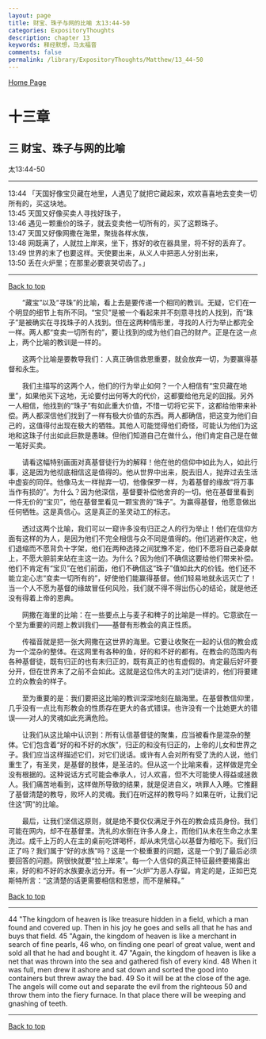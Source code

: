 ```yaml
---
layout: page
title: 财宝、珠子与网的比喻 太13:44-50
categories: ExpositoryThoughts
description: chapter 13
keywords: 释经默想，马太福音
comments: false
permalink: /library/ExpositoryThoughts/Matthew/13_44-50
---
```

[ Home Page ]({{site.baseurl}}/index) <br>

<a name="0"></a>
# 十三章 

## 三 财宝、珠子与网的比喻

太13:44-50

***

13:44 「天国好像宝贝藏在地里，人遇见了就把它藏起来，欢欢喜喜地去变卖一切所有的，买这块地。<br>
13:45 天国又好像买卖人寻找好珠子，<br>
13:46 遇见一颗重价的珠子，就去变卖他一切所有的，买了这颗珠子。<br>
13:47 天国又好像网撒在海里，聚拢各样水族，<br>
13:48 网既满了，人就拉上岸来，坐下，拣好的收在器具里，将不好的丢弃了。<br>
13:49 世界的末了也要这样。天使要出来，从义人中把恶人分别出来，<br>
13:50 丢在火炉里；在那里必要哀哭切齿了。」<br>

***

[Back to top](#0)

&emsp;&emsp;“藏宝”以及“寻珠”的比喻，看上去是要传递一个相同的教训。无疑，它们在一个明显的细节上有所不同。“宝贝”是被一个看起来并不刻意寻找的人找到，而“珠子”是被确实在寻找珠子的人找到。但在这两种情形里，寻找的人行为举止都完全一样。两人都“变卖一切所有的”，要让找到的成为他们自己的财产。正是在这一点上，两个比喻的教训是一样的。

&emsp;&emsp;这两个比喻是要教导我们：人真正确信救恩重要，就会放弃一切，为要赢得基督和永生。

&emsp;&emsp;我们主描写的这两个人，他们的行为举止如何？一个人相信有“宝贝藏在地里”，如果他买下这地，无论要付出何等大的代价，这都要给他充足的回报。另外一人相信，他找到的“珠子”有如此重大价值，不惜一切将它买下，这都给他带来补偿。两人都深信他们找到了一样有极大价值的东西。两人都确信，把这变为他们自己的，这值得付出现在极大的牺牲。其他人可能觉得他们奇怪，可能认为他们为这地和这珠子付出如此巨款是愚昧。但他们知道自己在做什么，他们肯定自己是在做一笔好买卖。

&emsp;&emsp;请看这幅特别画面对真基督徒行为的解释！他在他的信仰中如此为人，如此行事，这是因为他彻底相信这是值得的。他从世界中出来，脱去旧人，抛弃过去生活中虚妄的同伴。他像马太一样抛弃一切，他像保罗一样，为着基督的缘故“将万事当作有损的”。为什么？因为他深信，基督要补偿他舍弃的一切。他在基督里看到一件无价的“宝贝”，他在基督里看见一颗宝贵的“珠子”。为赢得基督，他愿意做出任何牺牲。这是真信心。这是真正的圣灵动工的标志。   

&emsp;&emsp;透过这两个比喻，我们可以一窥许多没有归正之人的行为举止！他们在信仰方面有这样的为人，是因为他们不完全相信与众不同是值得的。他们逃避作决定，他们退缩而不愿背负十字架，他们在两种选择之间犹豫不定，他们不愿将自己委身献上，不愿大胆前来站在主这一边。为什么？因为他们不确信这要给他们带来补偿。他们不肯定有“宝贝”在他们前面，他们不确信这“珠子”值如此大的价钱。他们还不能立定心志“变卖一切所有的”，好使他们能赢得基督。他们轻易地就永远灭亡了！当一个人不愿为基督的缘故冒任何风险，我们就不得不得出伤心的结论，就是他还没有得着上帝的恩典。

&emsp;&emsp;网撒在海里的比喻：在一些要点上与麦子和稗子的比喻是一样的。它意欲在一个至为重要的问题上教训我们——基督有形教会的真正性质。

&emsp;&emsp;传福音就是把一张大网撒在这世界的海里。它要让收聚在一起的认信的教会成为一个混杂的整体。在这网里有各种的鱼，好的和不好的都有。在教会的范围内有各种基督徒，既有归正的也有未归正的，既有真正的也有虚假的。肯定最后好坏要分开，但在世界末了之前不会如此。这就是这位伟大的主对门徒讲的，他们将要建立的众教会的样子。

&emsp;&emsp;至为重要的是：我们要把这比喻的教训深深地刻在脑海里。在基督教信仰里，几乎没有一点比有形教会的性质存在更大的各式错误。也许没有一个比她更大的错误——对人的灵魂如此充满危险。

&emsp;&emsp;让我们从这比喻中认识到：所有认信基督徒的聚集，应当被看作是混杂的整体。它们包含着“好的和不好的水族”，归正的和没有归正的，上帝的儿女和世界之子。我们应当这样描述它们，对它们说话。或许有人会对所有受了洗的人说，他们重生了，有圣灵，是基督的肢体，是圣洁的。但从这一个比喻来看，这样做是完全没有根据的。这种说话方式可能会奉承人，讨人欢喜，但不大可能使人得益或拯救人。我们痛苦地看到，这样做所导致的结果，就是促进自义，哄罪人入睡。它推翻了基督清楚的教导，败坏人的灵魂。我们在听这样的教导吗？如果在听，让我们记住这“网”的比喻。

&emsp;&emsp;最后，让我们坚信这原则，就是绝不要仅仅满足于外在的教会成员身份。我们可能在网内，却不在基督里。洗礼的水倒在许多人身上，而他们从未在生命之水里洗过。成千上万的人在主的桌前吃饼喝杯，却从未凭信心以基督为粮吃下。我们归正了吗？我们属于“好的水族”吗？这是一个极重要的问题，这是一个到了最后必须要回答的问题。网很快就要“拉上岸来”。每一个人信仰的真正特征最终要揭露出来，好的和不好的水族要永远分开。有一“火炉”为恶人存留。肯定的是，正如巴克斯特所言：“这清楚的话更需要相信和思想，而不是解释。”

[Back to top](#0)

***

44 "The kingdom of heaven is like treasure hidden in a field, which a man found and covered up. Then in his joy he goes and sells all that he has and buys that field. 45 "Again, the kingdom of heaven is like a merchant in search of fine pearls, 46 who, on finding one pearl of great value, went and sold all that he had and bought it. 47 "Again, the kingdom of heaven is like a net that was thrown into the sea and gathered fish of every kind. 48 When it was full, men drew it ashore and sat down and sorted the good into containers but threw away the bad. 49 So it will be at the close of the age. The angels will come out and separate the evil from the righteous 50 and throw them into the fiery furnace. In that place there will be weeping and gnashing of teeth.

***

[Back to top](#0)
